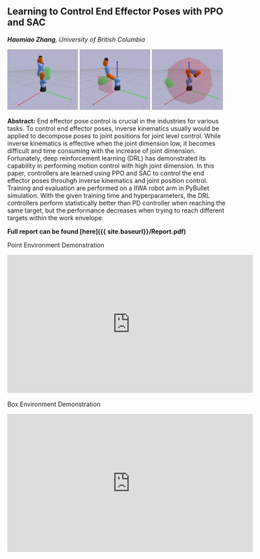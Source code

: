 ## Learning to Control End Effector Poses with PPO and SAC

_**Haomiao Zhang**, University of British Columbia_

<p align="left">
  <img src="Point_Env.JPG" width="32%" />
  <img src="Box_Env.JPG" width="32%" /> 
  <img src="Random_Env.JPG" width="32%" />
</p>

**Abstract:** End effector pose control is crucial in the industries for various tasks. To control end effector poses, inverse kinematics usually would be applied to decompose poses to joint positions for joint level control. While inverse kinematics is effective when the joint dimension low, it becomes difficult and time consuming with the increase of joint dimension. Fortunately, deep reinforcement learning (DRL) has demonstrated its capability in performing motion control with high joint dimension. In this paper, controllers are learned using PPO and SAC to control the end effector poses throuhgh inverse kinematics and joint position control. Training and evaluation are performed on a IIWA robot arm in PyBullet simulation. With the given training time and hyperparameters, the DRL controllers perform statistically better than PD controller when reaching the same target, but the performance decreases when trying to reach different targets within the work envelope. 

**Full report can be found [here]({{ site.baseurl}}/Report.pdf)**


Point Environment Demonstration

<p align="center">
<iframe width="560" height="315" src="https://www.youtube.com/embed/waMvO225mdo" title="YouTube video player" frameborder="0" allow="accelerometer; autoplay; clipboard-write; encrypted-media; gyroscope; picture-in-picture" allowfullscreen></iframe>
</p>


Box Environment Demonstration

<p align="center">
<iframe width="560" height="315" src="https://www.youtube.com/embed/-9B8OTWW_xc" title="YouTube video player" frameborder="0" allow="accelerometer; autoplay; clipboard-write; encrypted-media; gyroscope; picture-in-picture" allowfullscreen></iframe>
</p>
